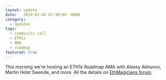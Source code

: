 ```yaml
---
layout: update
date:   2019-02-06 07:30:00 -0800
category:
  - Updates
tags:
  - community call
  - ETH1x
  - AMA
  - roadmap
featured: true
---
```

This morning we're hosting an ETH1x Roadmap AMA with Alexey Akhunov, Martin Holst Swende, and more. All the details on [EthMagicians forum](https://ethereum-magicians.org/t/eth-roadmap-ama-webinar-feb-6th-8am-pst-1700-utc-1/2518).